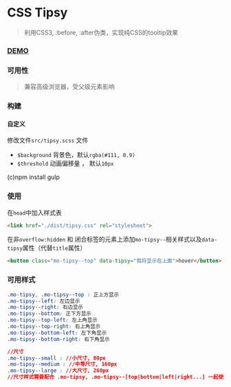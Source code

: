 # CSS Tipsy

> 利用CSS3, :before, :after伪类，实现纯CSS的tooltip效果

### [DEMO](https://s-mohan.github.io/demo/tipsy/index.html)

### 可用性
> 兼容高级浏览器，受父级元素影响

### 构建
#### 自定义
修改文件`src/tipsy.scss` 文件
- `$background` 背景色，默认`rgba(#111, 0.9)`
- `$threshold` 动画偏移量 ， 默认`10px`

(c)npm install
gulp

### 使用

在`head`中加入样式表
```html
<link href="./dist/tipsy.css" rel="stylesheet">
```
在非`overflow:hidden` 和 闭合标签的元素上添加`mo-tipsy--`相关样式以及`data-tipsy`属性（代替`title`属性）
```html
<button class="mo-tipsy--top" data-tipsy="我将显示在上面">hover</button>
```

### 可用样式

``` css
.mo-tipsy, .mo-tipsy--top : 正上方显示
.mo-tipsy--left: 左边显示
.mo-tipsy--right: 右边显示
.mo-tipsy--bottom: 正下方显示
.mo-tipsy--top-left: 左上角显示
.mo-tipsy--top-right: 右上角显示
.mo-tipsy--bottom-left: 左下角显示
.mo-tipsy--bottom-right: 右下角显示

//尺寸
.mo-tipsy--small : //小尺寸, 80px
.mo-tipsy--medium : //中等尺寸, 160px
.mo-tipsy--large : //大尺寸, 260px
//尺寸样式需要配合 .mo-tipsy, .mo-tipsy--[top|bottom|left|right...] 一起使用
```
